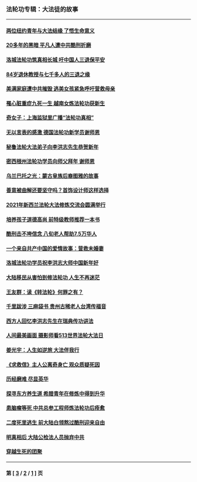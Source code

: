 ### 法轮功专辑：大法徒的故事
---
#### [两位纽约青年与大法结缘 了悟生命意义](../../pages/nf1147481/n14002785.md?07230430) 
#### [20多年的黑暗 平凡人遭中共酷刑折磨](../../pages/nf1147481/n13997976.md?07230430) 
#### [洛城法轮功筑真相长城 吁中国人三退保平安](../../pages/nf1147481/n13892471.md?07230430) 
#### [84岁退休教授与七千多人的三退之缘](../../pages/nf1147481/n13796650.md?07230430) 
#### [美满家庭遭中共摧毁 逃美女孩紧急呼吁营救母亲](../../pages/nf1147481/n13792859.md?07230430) 
#### [罹心脏重症九死一生 越南女炼法轮功获新生](../../pages/nf1147481/n13732766.md?07230430) 
#### [奇女子：上海监狱里广播“法轮功真相”](../../pages/nf1147481/n13726443.md?07230430) 
#### [无以言表的感激 德国法轮功新学员谢师恩](../../pages/nf1147481/n13543790.md?07230430) 
#### [秘鲁法轮大法弟子向李洪志先生恭贺新年](../../pages/nf1147481/n13540182.md?07230430) 
#### [密西根州法轮功学员向师父拜年 谢师恩](../../pages/nf1147481/n13538183.md?07230430) 
#### [乌兰巴托之光：蒙古皇族后裔图雅的故事](../../pages/nf1147481/n13155759.md?07230430) 
#### [善意被曲解还要坚守吗？首饰设计师这样选择](../../pages/nf1147481/n13077575.md?07230430) 
#### [2021年新西兰法轮大法修炼交流会圆满举行](../../pages/nf1147481/n13033149.md?07230430) 
#### [培养孩子道德高尚 前特级教师推荐一本书](../../pages/nf1147481/n12938640.md?07230430) 
#### [酷刑击不垮信念 八旬老人帮助7.5万华人](../../pages/nf1147481/n12880712.md?07230430) 
#### [一个来自共产中国的爱情故事：营救未婚妻](../../pages/nf1147481/n12778386.md?07230430) 
#### [洛城法轮功学员祝李洪志大师中国新年好](../../pages/nf1147481/n12724685.md?07230430) 
#### [大陆移民从害怕到修法轮功 人生不再迷茫](../../pages/nf1147481/n12414325.md?07230430) 
#### [王友群：读《转法轮》何罪之有？](../../pages/nf1147481/n12408647.md?07230430) 
#### [千里跋涉 三麻袋书 贵州古稀老人台湾传福音](../../pages/nf1147481/n12198750.md?07230430) 
#### [西方人回忆李洪志先生在瑞典传功讲法](../../pages/nf1147481/n12099607.md?07230430) 
#### [人间最美画面 摄影师看513世界法轮大法日](../../pages/nf1147481/n12094118.md?07230430) 
#### [姜光宇：人生如逆旅 大法伴我行](../../pages/nf1147481/n12088664.md?07230430) 
#### [《求救信》主人公离奇身亡 观众质疑死因](../../pages/nf1147481/n11845215.md?07230430) 
#### [历经磨难 尽显英华](../../pages/nf1147481/n11723297.md?07230430) 
#### [探寻东方养生道 希腊青年在修炼中得到升华](../../pages/nf1147481/n11494502.md?07230430) 
#### [患脑瘤等死 中共总参工程师炼法轮功后痊愈](../../pages/nf1147481/n11466682.md?07230430) 
#### [二度死里逃生 前大陆白领熬过酷刑迎来自由](../../pages/nf1147481/n11368594.md?07230430) 
#### [明真相后 大陆公检法人员抛弃中共](../../pages/nf1147481/n11358618.md?07230430) 
#### [穿越生死的团聚](../../pages/nf1147481/n11258922.md?07230430) 

---
#### 第 [ [3](./3.md?07230430) / [2](./2.md?07230430) / [1](./1.md?07230430) ] 页
